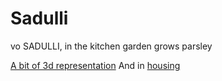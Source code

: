 # Sadulli
vo SADULLI, in the kitchen garden grows parsley

[A bit of 3d representation](https://a360.co/2Qz4T2c)
And in [housing](https://a360.co/2RaUauZ)
